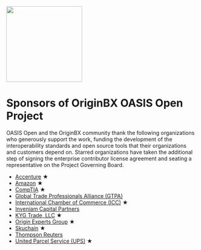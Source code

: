 <img src="OriginBX_OASIS_logo_blk_1.png" width="200">

# Sponsors of OriginBX OASIS Open Project

OASIS Open and the OriginBX community thank the following organizations who generously support the work, funding the development of the interoperability standards and open source tools that their organizations and customers depend on. Starred organizations have taken the additional step of signing the enterprise contributor license agreement and seating a representative on the Project Governing Board. 

- [Accenture](https://www.accenture.com/us-en) &bigstar; 
- [Amazon](https://www.amazon.com/) &bigstar;
- [CompTIA](https://www.comptia.org/home) &bigstar; 
- [Global Trade Professionals Alliance (GTPA)](https://www.gtpalliance.com/)
- [International Chamber of Commerce (ICC)](https://iccwbo.org/) &bigstar;
- [Inveniam Capital Partners](https://inveniam.io/)
- [KYG Trade, LLC](https://www.kyg.trade/) &bigstar; 
- [Origin Experts Group](https://www.originexpertsgroup.com/) &bigstar;
- [Skuchain](https://www.skuchain.com/) &bigstar;
- [Thompson Reuters](https://www.thomsonreuters.com/en.html)
- [United Parcel Service (UPS)](https://www.ups.com/) &bigstar;
